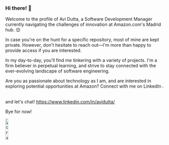 ### Hi there! 👋

Welcome to the profile of Avi Dutta, a Software Development Manager currently navigating the challenges of innovation at Amazon.com's Madrid hub. 😊

In case you're on the hunt for a specific repository, most of mine are kept private. However, don't hesitate to reach out—I'm more than happy to provide access if you are interested. 

In my day-to-day, you'll find me tinkering with a variety of projects. I'm a firm believer in perpetual learning, and strive to stay connected with the ever-evolving landscape of software engineering. 

Are you as passionate about technology as I am, and are interested in exploring potential opportunities at Amazon? Connect with me on LinkedIn <img src="https://www.keesingtechnologies.com/wp-content/uploads/2018/07/Linkedin-Icon.png" alt="drawing" height="1%" width="1%" />  and let's chat! https://www.linkedin.com/in/avidutta/

Bye for now!

<img src="https://static.wikia.nocookie.net/konjiki-no-gash/images/1/1d/Doggo.gif/revision/latest?cb=20190302110659" alt="drawing" height="13%" width="13%" />



